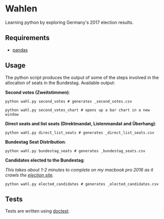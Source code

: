 # Wahlen

Learning python by exploring Germany's 2017 election results.

## Requirements

* [pandas](https://pandas.pydata.org/pandas-docs/stable/install.html)

## Usage

The python script produces the output of some of the steps involved in the allocation of seats in the Bundestag.
Available output:

__Second votes (Zweitstimmen)__:
```
python wahl.py second_votes # generates _second_votes.csv

python wahl.py second_votes_chart # opens up a bar chart in a new window
```

__Direct seats and list seats (Direktmandat, Listenmandat and Überhang)__:
```
python wahl.py direct_list_seats # generates _direct_list_seats.csv
```

__Bundestag Seat Distribution__:
```
python wahl.py bundestag_seats # generates _bundestag_seats.csv
```

__Candidates elected to the Bundestag__:

_This takes about 1-2 minutes to complete on my macbook pro 2016 as it crawls the [election site](https://www.bundeswahlleiter.de)._
```
python wahl.py elected_candidates # generates _elected_candidates.csv
```

## Tests

Tests are written using [doctest](https://docs.python.org/3/library/doctest.html).
